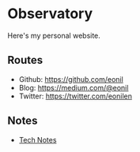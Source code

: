 # Observatory

Here's my personal website.

## Routes

- Github: https://github.com/eonil
- Blog: https://medium.com/@eonil
- Twitter: https://twitter.com/eonilen

## Notes

- [Tech Notes](tech-notes)

